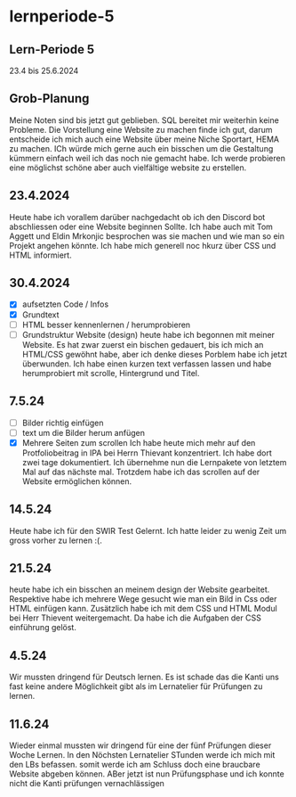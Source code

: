 # lernperiode-5
## Lern-Periode 5
23.4 bis 25.6.2024

## Grob-Planung
Meine Noten sind bis jetzt gut geblieben. SQL bereitet mir weiterhin keine Probleme. Die Vorstellung eine Website zu machen finde ich gut, darum entscheide ich mich auch eine Website über meine Niche Sportart, HEMA zu machen.
ICh würde mich gerne auch ein bisschen um die Gestaltung kümmern einfach weil ich das noch nie gemacht habe. Ich werde probieren eine möglichst schöne aber auch vielfältige website zu erstellen.
##  23.4.2024
Heute habe ich vorallem darüber nachgedacht ob ich den Discord bot abschliessen oder eine Website beginnen Sollte. Ich habe auch mit Tom Aggett und Eldin Mrkonjic besprochen was sie machen und wie man so ein Projekt angehen könnte.
Ich habe mich generell noc hkurz über CSS und HTML informiert.
## 30.4.2024
- [x] aufsetzten Code / Infos
- [x] Grundtext
- [ ] HTML besser kennenlernen / herumprobieren
- [ ] Grundstruktur Website (design)
heute habe ich begonnen mit meiner Website. Es hat zwar zuerst ein bischen gedauert, bis ich mich an HTML/CSS gewöhnt habe, aber ich denke dieses Porblem habe ich jetzt überwunden. Ich habe einen kurzen text verfassen lassen und habe herumprobiert mit scrolle, Hintergrund und Titel.
## 7.5.24
- [ ] Bilder richtig einfügen
- [ ] text um die Bilder herum anfügen
- [x] Mehrere Seiten zum scrollen
Ich habe heute mich mehr auf den Protfoliobeitrag in IPA bei Herrn Thievant konzentriert. Ich habe dort zwei tage dokumentiert. Ich übernehme nun die Lernpakete von letztem Mal auf das nächste mal. Trotzdem habe ich das scrollen auf der Website ermöglichen können.
## 14.5.24
Heute habe ich für den SWIR Test Gelernt. Ich hatte leider zu wenig Zeit um gross vorher zu lernen :(.
## 21.5.24
heute habe ich ein bisschen an meinem design der Website gearbeitet. Respektive habe ich mehrere Wege gesucht wie man ein Bild in Css oder HTML einfügen kann. Zusätzlich habe ich mit dem CSS und HTML Modul bei Herr Thievent weitergemacht. Da habe ich die Aufgaben der CSS einführung gelöst.
## 4.5.24
Wir mussten dringend für Deutsch lernen. Es ist schade das die Kanti uns fast keine andere Möglichkeit gibt als im Lernatelier für Prüfungen zu lernen.
## 11.6.24
Wieder einmal mussten wir dringend für eine der fünf Prüfungen dieser Woche Lernen. In den Nöchsten Lernatelier STunden werde ich mich mit den LBs befassen. somit werde ich am Schluss doch eine braucbare Website abgeben können. ABer jetzt ist nun Prüfungsphase und ich konnte nicht die Kanti prüfungen vernachlässigen

